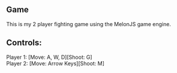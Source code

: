 Game
-------------------------------------------------------------------------------

This is my 2 player fighting game using the MelonJS game engine.


Controls:
-------------------------------------------------------------------------------

Player 1: [Move: A, W, D][Shoot: G]<br>
Player 2: [Move: Arrow Keys][Shoot: M]
